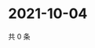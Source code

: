 # 2021-10-04

共 0 条

<!-- BEGIN WEIBO -->
<!-- 最后更新时间 Mon Oct 04 2021 13:07:41 GMT+0800 (China Standard Time) -->

<!-- END WEIBO -->

